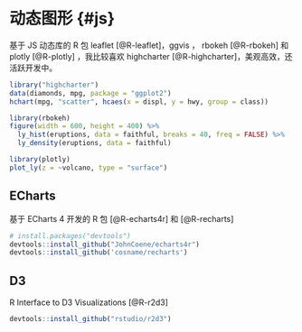 
# 动态图形 {#js}




基于 JS 动态库的 R 包 leaflet [@R-leaflet]，ggvis ， rbokeh [@R-rbokeh] 和 plotly [@R-plotly] ，我比较喜欢 highcharter [@R-highcharter]，美观高效，还活跃开发中。


```r
library("highcharter")
data(diamonds, mpg, package = "ggplot2")
hchart(mpg, "scatter", hcaes(x = displ, y = hwy, group = class))
```



```r
library(rbokeh)
figure(width = 600, height = 400) %>%
  ly_hist(eruptions, data = faithful, breaks = 40, freq = FALSE) %>%
  ly_density(eruptions, data = faithful)
```



```r
library(plotly)
plot_ly(z = ~volcano, type = "surface")
```

## ECharts

基于 ECharts 4 开发的 R 包 [@R-echarts4r] 和 [@R-recharts]


```r
# install.packages("devtools")
devtools::install_github("JohnCoene/echarts4r")
devtools::install_github('cosname/recharts')
```

## D3

R Interface to D3 Visualizations [@R-r2d3]

```r
devtools::install_github("rstudio/r2d3")
```



